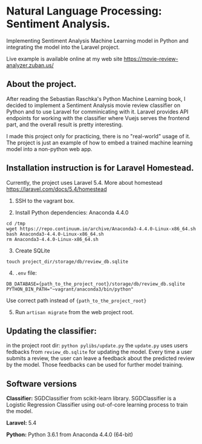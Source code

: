 # Natural Language Processing: Sentiment Analysis.
Implementing Sentiment Analysis Machine Learning model in Python and integrating the model into the Laravel project.

Live example is available online at my web site https://movie-review-analyzer.zuban.us/

## About the project.
After reading the Sebastian Raschka's Python Machine Learning book, 
I decided to implement a Sentiment Analysis movie review classifier on Python and to use Laravel for comminicating with it.
Laravel provides API endpoints for working with the classifier where Vuejs serves the frontend part, 
and the overall result is pretty interesting. 

I made this project only for practicing, there is no "real-world" usage of it. 
The project is just an example of how to embed a trained machine learning model into a non-python web app.

## Installation instruction is for Laravel Homestead.
Currently, the project uses Laravel 5.4. More about homestead https://laravel.com/docs/5.4/homestead

1. SSH to the vagrant box.

2. Install Python dependencies: Anaconda 4.4.0
```
cd /tmp
wget https://repo.continuum.io/archive/Anaconda3-4.4.0-Linux-x86_64.sh
bash Anaconda3-4.4.0-Linux-x86_64.sh
rm Anaconda3-4.4.0-Linux-x86_64.sh
```

3. Create SQLite
```
touch project_dir/storage/db/review_db.sqlite
```

4. `.env` file:
```
DB_DATABASE={path_to_the_project_root}/storage/db/review_db.sqlite
PYTHON_BIN_PATH="~vagrant/anaconda3/bin/python"
```
Use correct path instead of `{path_to_the_project_root}`

5. Run `artisan migrate` from the web project root.

## Updating the classifier:
in the project root dir: `python pylibs/update.py`
the `update.py` uses users fedbacks from `review_db.sqlite` for updating the model.
Every time a user submits a review, the user can leave a feedback about the predicted review by the model. 
Those feedbacks can be used for further model training.


## Software versions

**Classifier:** SGDClassifier from scikit-learn library. SGDClassifier is a Logistic Regression Classifier using out-of-core learning process to train the model.

**Laravel:** 5.4

**Python:** Python 3.6.1 from Anaconda 4.4.0 (64-bit)
